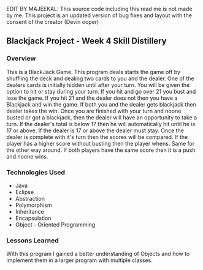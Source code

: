 EDIT BY MAJEEKAL: This source code including this read me is not made by me. This project is an updated version of bug fixes and layout with the consent of the creator (Devin ooper)

## Blackjack Project - Week 4 Skill Distillery

### Overview

This is a BlackJack Game. 
This program deals starts the game off by shuffling the deck and dealing two cards to you and the dealer. One of the dealers cards is initially hidden until after your turn. You will be given the option to hit or stay during your turn. If you hit and go over 21 you bust and lose the game. If you hit 21 and the dealer does not then you have a Blackjack and win the game. If both you and the dealer gets blackjack then dealer takes the win. Once you are finished with your turn and noone busted or got a blackjack, then the dealer will have an opportunity to take a turn. If the dealer's total is below 17 then he will automatically hit until he is 17 or above. If the dealer is 17 or above the dealer must stay. Once the dealer is complete with it's turn then the scores will be compared. If the player has a higher score without busting then the player whens. Same for the other way around. If both players have the same score then it is a push and noone wins. 

### Technologies Used

* Java
* Eclipse
* Abstraction
* Polymorphism
* Inheritance
* Encapsulation
* Object - Oriented Programming

### Lessons Learned
With this program I gained a better understanding of Objects and how to implement them in a larger program with multiple classes.
